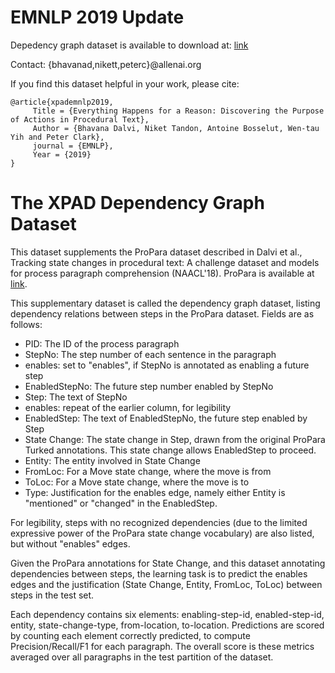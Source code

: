 # EMNLP 2019 Update

Depedency graph dataset is available to download at:
[link](https://docs.google.com/spreadsheets/d/1UOqqJGstexgtWxMiNU090ALo9Dbd2Z7i4t441_FRk44/edit?usp=sharing)

Contact: {bhavanad,nikett,peterc}@allenai.org	

If you find this dataset helpful in your work, please cite:

```
@article{xpademnlp2019,
     Title = {Everything Happens for a Reason: Discovering the Purpose of Actions in Procedural Text},
     Author = {Bhavana Dalvi, Niket Tandon, Antoine Bosselut, Wen-tau Yih and Peter Clark},
     journal = {EMNLP},
     Year = {2019}
}
```


The XPAD Dependency Graph Dataset	
==================================

This dataset supplements the ProPara dataset described in Dalvi et al., Tracking state changes in procedural text: A challenge dataset and models for process paragraph comprehension (NAACL'18). ProPara is available at [link](https://docs.google.com/spreadsheets/d/1x5Ct8EmQs2hVKOYX7b2nS0AOoQi4iM7H9d9isXRDwgM).


This supplementary dataset is called the dependency graph dataset, listing dependency relations between steps in the ProPara dataset. Fields are as follows:	
	
* PID:	The ID of the process paragraph
* StepNo:	The step number of each sentence in the paragraph
* enables:	set to "enables", if StepNo is annotated as enabling a future step
* EnabledStepNo:	The future step number enabled by StepNo
* Step: 	The text of StepNo
* enables:	repeat of the earlier column, for legibility
* EnabledStep:	The text of EnabledStepNo, the future step enabled by Step
* State Change:	The state change in Step, drawn from the original ProPara Turked annotations. This state change allows EnabledStep to proceed.
* Entity:	The entity involved in State Change
* FromLoc:	For a Move state change, where the move is from
* ToLoc:	For a Move state change, where the move is to
* Type: 	Justification for the enables edge, namely either Entity is "mentioned" or "changed" in the EnabledStep.
	
       
For legibility, steps with no recognized dependencies (due to the limited expressive power of the ProPara state change vocabulary) are also listed, but without "enables" edges.	
	
       
Given the ProPara annotations for State Change, and this dataset annotating dependencies between steps, the learning task is to predict the enables edges and the justification (State Change, Entity, FromLoc, ToLoc) between steps in the test set.	

Each dependency contains six elements: enabling-step-id, enabled-step-id, entity, state-change-type, from-location, to-location. Predictions are scored by counting each element correctly predicted, to compute Precision/Recall/F1 for each paragraph. The overall score is these metrics averaged over all paragraphs in the test partition of the dataset.	
